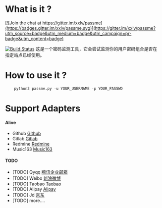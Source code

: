 # What is it ?

[![Join the chat at https://gitter.im/xxlv/passme](https://badges.gitter.im/xxlv/passme.svg)](https://gitter.im/xxlv/passme?utm_source=badge&utm_medium=badge&utm_campaign=pr-badge&utm_content=badge)

[![Build Status](https://travis-ci.org/xxlv/passme.svg?branch=master)](https://travis-ci.org/xxlv/passme)
这是一个密码监测工具，它会尝试监测你的用户密码组合是否在指定站点已经使用。
# How to use it ?

```  python
    python3 passme.py -u YOUR_USERNAME -p YOUR_PASSWD
```

# Support Adapters


#### Alive  

- Github  [Github](https://github.com)
- Gitlab  [Gitlab](https://gitlab.com/users/sign_in)
- Redmine [Redmine](http://www.redmine.org/)
- Music163 [Music163](http://music.163.com)




#### TODO  

- [TODO] Qyqq [腾讯企业邮箱](https://www.alipay.com/)
- [TODO] Weibo [新浪微博](https://www.alipay.com/)
- [TODO] Taobao [Taobao](https://www.taobao.com)
- [TODO] Alipay [Alipay](https://www.alipay.com/)
- [TODO] Jd [京东](https://www.jd.com)
- [TODO] more....
